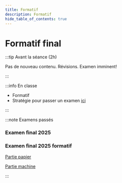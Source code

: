 ```yaml
---
title: Formatif
description: Formatif
hide_table_of_contents: true
---
```


# Formatif final

<Row>

<Column>

:::tip Avant la séance (2h)

Pas de nouveau contenu. Révisions. Examen imminent!

:::

</Column>

<Column>

:::info En classe

- Formatif
- Stratégie pour passer un examen [ici](truc-examen)

:::

</Column>

</Row>

:::note Examens passés

### Examen final 2025

### Examen final 2025 formatif

[Partie papier](pathname:///file/final2025/H25-final-formatif-1-papier.pdf)

[Partie machine](pathname:///file/final2025/H25-final-formatif-2-pratique.pdf)

:::
